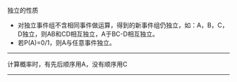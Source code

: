 独立的性质
* 对独立事件组不含相同事件做运算，得到的新事件组仍独立，如：A，B，C，D独立，则AB和CD相互独立，A于BC-D相互独立。
* 若P(A)=0/1，则A与任意事件独立。

---
计算概率时，有先后顺序用A，没有顺序用C

---
